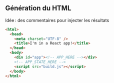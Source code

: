 ## Génération du HTML

Idée : des commentaires pour injecter les résultats

```html
<html>
  <head>
    <meta charset="UTF-8" />
    <title>I'm in a React app!</title>
  </head>
  <body>
    <div id="app"><!-- APP_HERE --></div>
    <!-- APP_STATE_HERE -->
    <script src="build.js"></script>
  </body>
</html>
```

